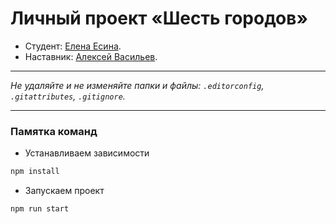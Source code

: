 # Личный проект «Шесть городов»

* Студент: [Елена Есина](https://up.htmlacademy.ru/profession/frontender-crct-angular/1/angular-individual/1/user/261907).
* Наставник: [Алексей Васильев](https://up.htmlacademy.ru/profession/frontender-crct-angular/1/angular-individual/1/user/1353249).

---

_Не удаляйте и не изменяйте папки и файлы:_
_`.editorconfig`, `.gitattributes`, `.gitignore`._

---

### Памятка команд

- Устанавливаем зависимости

```bash
npm install
```

- Запускаем проект

```bash
npm run start
```
